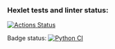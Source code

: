 ### Hexlet tests and linter status:
[![Actions Status](https://github.com/Telchar3/python-project-50/actions/workflows/hexlet-check.yml/badge.svg)](https://github.com/Telchar3/python-project-50/actions)

Badge status:
[![Python CI](https://github.com/Telchar3/python-project-50/actions/workflows/pyci.yml/badge.svg)](https://github.com/Telchar3/python-project-50/actions/workflows/pyci.yml)
